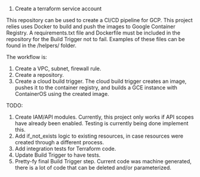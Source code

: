 1. Create a terraform service account


This repository can be used to create a CI/CD pipeline for GCP. This project relies uses Docker to build and push the images to Google Container Registry. A requirements.txt file and Dockerfile must be included in the repository for the Build Trigger not to fail. Examples of these files can be found in the /helpers/ folder.

The workflow is:

1. Create a VPC, subnet, firewall rule. 
2. Create a repository.
3. Create a cloud build trigger. The cloud build trigger creates an image, pushes it to the container registry, and builds a GCE instance with ContainerOS using the created image.


TODO:

1. Create IAM/API modules. Currently, this project only works if API scopes have already been enabled. Testing is currently being done implement this.
2. Add if_not_exists logic to existing resources, in case resources were created through a different process.
3. Add integration tests for Terraform code.
4. Update Build Trigger to have tests.
5. Pretty-fy final Build Trigger step. Current code was machine generated, there is a lot of code that can be deleted and/or parameterized.